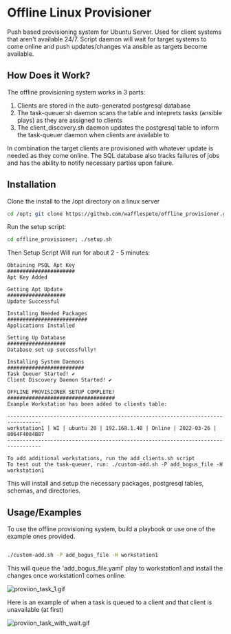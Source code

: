# Offline Linux Provisioner

Push based provisioning system for Ubuntu Server. Used for client systems that aren't available 24/7. Script daemon will wait for target systems to come online and push updates/changes via ansible as targets become available.

## How Does it Work?

The offline provisioning system works in 3 parts:

1) Clients are stored in the auto-generated postgresql database
2) The task-queuer.sh daemon scans the table and inteprets tasks (ansible plays) as they are assigned to clients
3) The client_discovery.sh daemon updates the postgresql table to inform the task-queuer daemon when clients are available to 

In combination the target clients are provisioned with whatever update is needed as they come online. The SQL database also tracks failures of jobs and has the ability to notify necessary parties upon failure.

## Installation

Clone the install to the /opt directory on a linux server

```bash
cd /opt; git clone https://github.com/wafflespete/offline_provisioner.git
```

Run the setup script:

```bash
cd offline_provisioner; ./setup.sh

```
Then Setup Script Will run for about 2 - 5 minutes:
```
Obtaining PSQL Apt Key
######################
Apt Key Added      

Getting Apt Update 
###################
Update Successful

Installing Needed Packages
##########################
Applications Installed

Setting Up Database
###################
Database set up successfully!

Installing System Daemons
#########################
Task Queuer Started! ✔
Client Discovery Daemon Started! ✔

OFFLINE PROVISIONER SETUP COMPLETE!
###################################
Example Workstation has been added to clients table:

---------------------------------------------------------------------------------
workstation1 | WI | ubuntu 20 | 192.168.1.48 | Online | 2022-03-26 | 8064F4084B87
---------------------------------------------------------------------------------

To add additional workstations, run the add_clients.sh script
To test out the task-queuer, run: ./custom-add.sh -P add_bogus_file -H workstation1  
```
    
This will install and setup the necessary packages, postgresql tables, schemas, and directories.


## Usage/Examples

To use the offline provisioning system, build a playbook or use one of the example ones provided.


```bash

./custom-add.sh -P add_bogus_file -H workstation1

```

This will queue the 'add_bogus_file.yaml' play to workstation1 and install the changes once workstation1 comes online.


![proviion_task_1.gif](https://s1.gifyu.com/images/proviion_task_1.gif)

Here is an example of when a task is queued to a client and that client is unavailable (at first)

![proviion_task_with_wait.gif](https://s1.gifyu.com/images/proviion_task_with_wait.gif)
